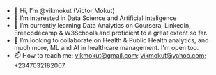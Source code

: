 - 👋 Hi, I’m @vikmokut (Victor Mokut)
- 👀 I’m interested in Data Science and Artificial Inteligence
- 🌱 I’m currently learning Data Analytics on Coursera, LinkedIn, Freecodecamp & W3Schools and proficient to a great extent so far.
- 💞️ I’m looking to collaborate on Health & Public Health analytics, and  much more, ML and AI in healthcare management. I'm open too.
- 📫 How to reach me: vikmokut@gmail.com; vikmokut@yahoo.com; +2347032182007.
<!---
vikmokut/vikmokut is a ✨ special ✨ repository because its `README.md` (this file) appears on your GitHub profile.
You can click the Preview link to take a look at your changes.
--->
